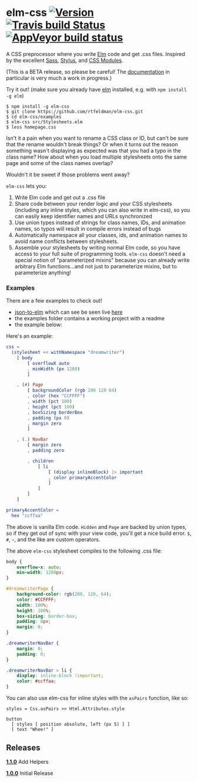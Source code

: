 # elm-css [![Version](https://img.shields.io/npm/v/elm-css.svg)](https://www.npmjs.com/package/elm-css) [![Travis build Status](https://travis-ci.org/rtfeldman/elm-css.svg?branch=master)](http://travis-ci.org/rtfeldman/elm-css) [![AppVeyor build status](https://ci.appveyor.com/api/projects/status/0j7x0mpggmtu6mms/branch/master?svg=true)](https://ci.appveyor.com/project/rtfeldman/elm-css/branch/master)

A CSS preprocessor where you write [Elm](http://elm-lang.org) code and get .css files. Inspired by the excellent [Sass](http://sass-lang.com/), [Stylus](http://stylus-lang.com/), and [CSS Modules](http://glenmaddern.com/articles/css-modules).

(This is a BETA release, so please be careful! The [documentation](http://package.elm-lang.org/packages/rtfeldman/elm-css/latest/) in particular
is very much a work in progress.)

Try it out! (make sure you already have [elm](http://elm-lang.org) installed, e.g. with `npm install -g elm`)

```
$ npm install -g elm-css
$ git clone https://github.com/rtfeldman/elm-css.git
$ cd elm-css/examples
$ elm-css src/Stylesheets.elm
$ less homepage.css
```

Isn't it a pain when you want to rename a CSS class or ID, but can't be sure that the rename wouldn't break things?
Or when it turns out the reason something wasn't displaying as expected was that you had a typo in the class name?
How about when you load multiple stylesheets onto the same page and some of the
class names overlap?

Wouldn't it be sweet if those problems went away?

`elm-css` lets you:

1. Write Elm code and get out a .css file
2. Share code between your render logic and your CSS stylesheets (including any inline styles, which you can also write in elm-css), so you can easily keep identifier names and URLs synchronized
3. Use union types instead of strings for class names, IDs, and animation names, so typos will result in compile errors instead of bugs
4. Automatically namespace all your classes, ids, and animation names to avoid name conflicts between stylesheets.
5. Assemble your stylesheets by writing normal Elm code, so you have access to your full suite of programming tools. `elm-css` doesn't need a special notion of "parameterized mixins" because you can already write arbitrary Elm functions...and not just to parameterize mixins, but to parameterize anything!


### Examples

There are a few examples to check out!

- [json-to-elm](https://github.com/eeue56/json-to-elm) which can see be seen live [here](https://noredink.github.io/json-to-elm)
- the examples folder contains a working project with a readme
- the example below:


Here's an example:

```elm
css =
  (stylesheet << withNamespace "dreamwriter")
    [ body
        [ overflowX auto
        , minWidth (px 1280)
        ]

    , (#) Page
        [ backgroundColor (rgb 200 128 64)
        , color (hex "CCFFFF")
        , width (pct 100)
        , height (pct 100)
        , boxSizing borderBox
        , padding (px 8)
        , margin zero
        ]

    , (.) NavBar
        [ margin zero
        , padding zero

        , children
            [ li
                [ (display inlineBlock) |> important
                , color primaryAccentColor
                ]
            ]
        ]
    ]

primaryAccentColor =
  hex "ccffaa"
```

The above is vanilla Elm code. `Hidden` and `Page` are backed by union types, so
if they get out of sync with your view code, you'll get a nice build error.
`$`, `#`, `~`, and the like are custom operators.

The above `elm-css` stylesheet compiles to the following .css file:

```css
body {
    overflow-x: auto;
    min-width: 1280px;
}

#dreamwriterPage {
    background-color: rgb(200, 128, 64);
    color: #CCFFFF;
    width: 100%;
    height: 100%;
    box-sizing: border-box;
    padding: 8px;
    margin: 0;
}

.dreamwriterNavBar {
    margin: 0;
    padding: 0;
}

.dreamwriterNavBar > li {
    display: inline-block !important;
    color: #ccffaa;
}
```

You can also use elm-css for inline styles with the `asPairs` function, like so:


    styles = Css.asPairs >> Html.Attributes.style

    button
      [ styles [ position absolute, left (px 5) ] ]
      [ text "Whee!" ]

## Releases

[**1.1.0**](https://github.com/rtfeldman/elm-css/tree/1.1.0) Add Helpers

[**1.0.0**](https://github.com/rtfeldman/elm-css/tree/1.0.0) Initial Release

